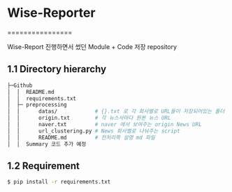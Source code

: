 # Wise-Reporter
================

Wise-Report 진행하면서 썼던 Module + Code 저장 repository

## 1.1 Directory hierarchy
```bash
├─Github
│  │  README.md
│  │  requirements.txt
│  ├─ preprocessing
│  │      datas/            # {}.txt 로 각 회사별로 URL들이 저장되어있는 폴더 
│  │      origin.txt        # 각 뉴스사마다 원본 뉴스 URL
│  │      naver.txt         # naver 에서 보여주는 origin News URL 
│  │      url_clustering.py # News 회사별로 나눠주는 script 
│  │      README.md         # 전처리쪽 설명 md 파일 
│  │  Summary 코드 추가 예정  
```

## 1.2 Requirement
```bash  
$ pip install -r requirements.txt 
```

